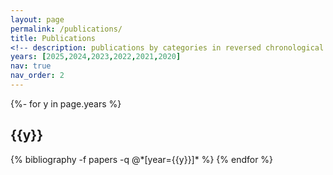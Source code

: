 ```yaml
---
layout: page
permalink: /publications/
title: Publications
<!-- description: publications by categories in reversed chronological order. generated by jekyll-scholar. -->
years: [2025,2024,2023,2022,2021,2020]
nav: true
nav_order: 2
---
```

<!-- _pages/publications.md -->
<div class="publications">

{%- for y in page.years %}
  <h2 class="year">{{y}}</h2>
  {% bibliography -f papers -q @*[year={{y}}]* %}
{% endfor %}

</div>
